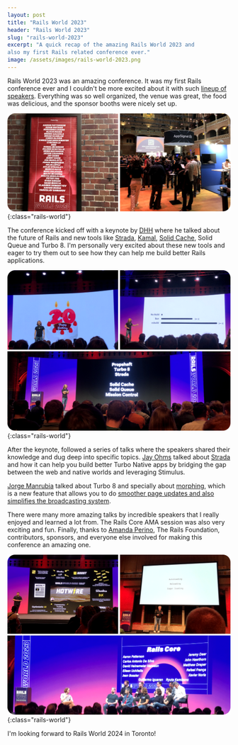 ```yaml
---
layout: post
title: "Rails World 2023"
header: "Rails World 2023"
slug: "rails-world-2023"
excerpt: "A quick recap of the amazing Rails World 2023 and
also my first Rails related conference ever."
image: /assets/images/rails-world-2023.png
---
```


Rails World 2023 was an amazing conference. It was my first Rails conference ever
and I couldn't be more excited about it with such [lineup of speakers](https://rubyonrails.org/world/speakers).
Everything was so well organized, the venue was great, the food was delicious, and
the sponsor booths were nicely set up.

![Rails World Venue](/assets/images/rails-world/venue.png){:class="rails-world"}

The conference kicked off with a keynote by [DHH](https://twitter.com/dhh) where
he talked about the future of Rails and new tools like [Strada](https://strada.hotwired.dev/),
[Kamal](https://kamal-deploy.org/), [Solid Cache](https://github.com/rails/solid_cache),
Solid Queue and Turbo 8. I'm personally very excited about these new tools and eager
to try them out to see how they can help me build better Rails applications.

![Rails World Venue](/assets/images/rails-world/keynote.png){:class="rails-world"}

After the keynote, followed a series of talks where the speakers shared their knowledge
and dug deep into specific topics. [Jay Ohms](https://github.com/jayohms) talked about
[Strada](https://strada.hotwired.dev/) and how it can help you build better Turbo Native
apps by bridging the gap between the web and native worlds and leveraging Stimulus.

[Jorge Manrubia](https://github.com/jorgemanrubia) talked about Turbo 8 and specially
about [morphing](https://github.com/hotwired/turbo/pull/1019), which is a new feature
that allows you to do [smoother page updates and also simplifies
the broadcasting system](https://dev.37signals.com/a-happier-happy-path-in-turbo-with-morphing/).

There were many more amazing talks by incredible speakers that I really enjoyed and learned
a lot from. The Rails Core AMA session was also very exciting and fun. Finally, thanks to
[Amanda Perino](https://www.linkedin.com/in/amandabrookeperino/), The Rails Foundation,
contributors, sponsors, and everyone else involved for making this conference an amazing one.

![Rails World Venue](/assets/images/rails-world/core-ama.png){:class="rails-world"}

I'm looking forward to Rails World 2024 in Toronto!
